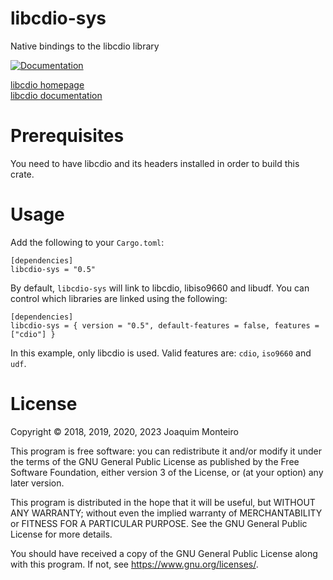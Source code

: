 # libcdio-sys

Native bindings to the libcdio library

[![Documentation](https://docs.rs/libcdio-sys/badge.svg)](https://docs.rs/libcdio-sys)

[libcdio homepage](https://www.gnu.org/software/libcdio/)  
[libcdio documentation](https://www.gnu.org/software/libcdio/libcdio.html)

# Prerequisites

You need to have libcdio and its headers installed in order to build this crate.

# Usage

Add the following to your `Cargo.toml`:

    [dependencies]
    libcdio-sys = "0.5"

By default, `libcdio-sys` will link to libcdio, libiso9660 and libudf. You can control which libraries are linked using the following:

    [dependencies]
    libcdio-sys = { version = "0.5", default-features = false, features = ["cdio"] }

In this example, only libcdio is used. Valid features are: `cdio`, `iso9660` and `udf`.

# License

Copyright © 2018, 2019, 2020, 2023 Joaquim Monteiro

This program is free software: you can redistribute it and/or modify
it under the terms of the GNU General Public License as published by
the Free Software Foundation, either version 3 of the License, or
(at your option) any later version.

This program is distributed in the hope that it will be useful,
but WITHOUT ANY WARRANTY; without even the implied warranty of
MERCHANTABILITY or FITNESS FOR A PARTICULAR PURPOSE.  See the
GNU General Public License for more details.

You should have received a copy of the GNU General Public License
along with this program.  If not, see <https://www.gnu.org/licenses/>.

